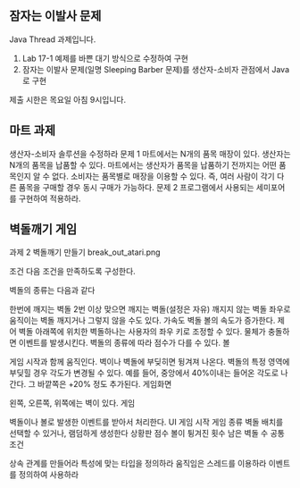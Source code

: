 ## 잠자는 이발사 문제
Java Thread 과제입니다.


1. Lab 17-1 예제를 바쁜 대기 방식으로 수정하여 구현
2. 잠자는 이발사 문제(일명 Sleeping Barber 문제)를 생산자-소비자 관점에서 Java로 구현


제출 시한은 목요일 아침 9시입니다.

## 마트 과제
생산자-소비자 솔루션을 수정하라
문제 1
마트에서는 N개의 품목 매장이 있다.
생산자는 N개의 품목을 납품할 수 있다.
마트에서는 생산자가 품목을 납품하기 전까지는 어떤 품목인지 알 수 없다.
소비자는 품목별로 매장을 이용할 수 있다. 즉, 여러 사람이 각기 다른 품목을 구매할 경우 동시 구매가 가능하다.
문제 2
프로그램에서 사용되는 세미포어를 구현하여 적용하라.

## 벽돌깨기 게임
과제 2
벽돌깨기 만들기
break_out_atari.png

조건
다음 조건을 만족하도록 구성한다.

벽돌의 종류는 다음과 같다

한번에 깨지는 벽돌
2번 이상 맞으면 깨지는 벽돌(설정은 자유)
깨지지 않는 벽돌
좌우로 움직이는 벽돌
깨지거나 그렇지 않을 수도 있다.
가속도 벽돌
볼의 속도가 증가한다.
제어 벽돌
아래쪽에 위치한 벽돌하나는 사용자의 좌우 키로 조정할 수 있다.
물체가 충돌하면 이벤트를 발생시킨다.
벽돌의 종류에 따라 점수가 다를 수 있다.
볼

게임 시작과 함께 움직인다.
벽이나 벽돌에 부딪히면 뒹겨져 나온다.
벽돌의 특정 영역에 부딪힐 경우 각도가 변경될 수 있다.
예를 들어, 중앙에서 40%이내는 들어온 각도로 나간다. 그 바깥쪽은 +20% 정도 추가된다.
게임화면

왼쪽, 오른쪽, 위쪽에는 벽이 있다.
게임

벽돌이나 볼로 발생한 이벤트를 받아서 처리한다.
UI
게임 시작
게임 종류
벽돌 배치를 선택할 수 있거나,
램덤하게 생성한다
상황판
점수
볼이 튕겨진 횟수
남은 벽돌 수
공통 조건

상속 관계를 만들어라
특성에 맞는 타입을 정의하라
움직임은 스레드를 이용하라
이벤트를 정의하여 사용하라
